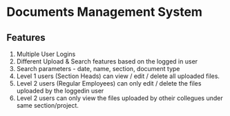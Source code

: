# Documents Management System

## Features

1. Multiple User Logins
2. Different Upload & Search features based on the logged in user
3. Search parameters - date, name, section, document type
4. Level 1 users (Section Heads) can view / edit / delete all uploaded files.
5. Level 2 users (Regular Employees) can only edit / delete the files uploaded by the loggedin user
6. Level 2 users can only view the files uploaded by otheir collegues under same section/project.